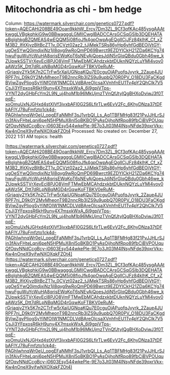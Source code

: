# Mitochondria as chi - bm hedge

Column: https://watermark.silverchair.com/genetics0727.pdf?token=AQECAHi208BE49Ooan9kkhW_Ercy7Dm3ZL_9Cf3qfKAc485ysgAAAtkwggLVBgkqhkiG9w0BBwagggLGMIICwgIBADCCArsGCSqGSIb3DQEHATAeBglghkgBZQMEAS4wEQQM5i08fioJfk4gpOwpAgEQgIICjJFz84klhK_Cf_xZM3B2_IfitXjvzBltBcZT1v_0CVzt02az2_tJiMekTSRs86yHp6yhfGdBEOiVtGY-ugOeSYwQ0jmdjxiNz1jI8qyg9wRoQmPD69Bwrct9EZDYICkH21ZDa6KCYg74hwuFguWuYcWuHA8qrisEWqKpT6sNEyAjQoesJdiN5rGlqQBdu0Gbh46we_kZUpwkSSTVrXevEcl8PJO8VmFTMwEbMCAhdzxkbtDUknNQYzLuYMl4voy0aAWz5K_Dtt7dRLpNBqMGD4rGqwKoFTBKV0eRuM-rGrjaqjv2Yk5K7n2CTrFw5rXaiUGNoaKQu7E0cguOiAPuofqJvyrk_2Zaue4JURPF7ni_D9k0Y2MvMheonT9B2nncRb3IZS9u9upbQ70R0PV_O18DU3FaCKgdBVjwZgvPIiogSyYiNfOIW1NMCDLVdBAreOIcsaXVnhfnEU1Tv4pY2QhClk7V5CsJi3YFpxosR6kH9uny4X7msxkWxA_6j9gpjVTps-VYNT2dyGHbFcYm2L9N_uj4hoM1b96MkUjmzTVnQfJtylQgBHXoDviwJ3f0TpqE-xoOmuUxNJGHxd4stXIVf3jvxbAFI0G2S6LfirTLw6EvV2Fc_6KhyDNza37tDFbAFlYJ78uFmfzto1ck4d-PAGhIwhnqWr0eU_opgEFaNMhF3sJ1vrbQI_Ls_Aq1TBFMHg83f21PvJJHLrSJin3fAivFHteLqni6peN5HPMuX8nI5oBKBO1PyAsOijhoNfRpo89fbCiBVPOUquQfOqvNNdCcgBcy-j0603Esy544wkePle-9E7o3Jt03M4INsyNFde39qxrVkx-Kw4nOneX9vjfwNXOXqkFZOt4
Processed: No
created on: December 27, 2022 1:51 AM
topics: health

[https://watermark.silverchair.com/genetics0727.pdf?token=AQECAHi208BE49Ooan9kkhW_Ercy7Dm3ZL_9Cf3qfKAc485ysgAAAtkwggLVBgkqhkiG9w0BBwagggLGMIICwgIBADCCArsGCSqGSIb3DQEHATAeBglghkgBZQMEAS4wEQQM5i08fioJfk4gpOwpAgEQgIICjJFz84klhK_Cf_xZM3B2_IfitXjvzBltBcZT1v_0CVzt02az2_tJiMekTSRs86yHp6yhfGdBEOiVtGY-ugOeSYwQ0jmdjxiNz1jI8qyg9wRoQmPD69Bwrct9EZDYICkH21ZDa6KCYg74hwuFguWuYcWuHA8qrisEWqKpT6sNEyAjQoesJdiN5rGlqQBdu0Gbh46we_kZUpwkSSTVrXevEcl8PJO8VmFTMwEbMCAhdzxkbtDUknNQYzLuYMl4voy0aAWz5K_Dtt7dRLpNBqMGD4rGqwKoFTBKV0eRuM-rGrjaqjv2Yk5K7n2CTrFw5rXaiUGNoaKQu7E0cguOiAPuofqJvyrk_2Zaue4JURPF7ni_D9k0Y2MvMheonT9B2nncRb3IZS9u9upbQ70R0PV_O18DU3FaCKgdBVjwZgvPIiogSyYiNfOIW1NMCDLVdBAreOIcsaXVnhfnEU1Tv4pY2QhClk7V5CsJi3YFpxosR6kH9uny4X7msxkWxA_6j9gpjVTps-VYNT2dyGHbFcYm2L9N_uj4hoM1b96MkUjmzTVnQfJtylQgBHXoDviwJ3f0TpqE-xoOmuUxNJGHxd4stXIVf3jvxbAFI0G2S6LfirTLw6EvV2Fc_6KhyDNza37tDFbAFlYJ78uFmfzto1ck4d-PAGhIwhnqWr0eU_opgEFaNMhF3sJ1vrbQI_Ls_Aq1TBFMHg83f21PvJJHLrSJin3fAivFHteLqni6peN5HPMuX8nI5oBKBO1PyAsOijhoNfRpo89fbCiBVPOUquQfOqvNNdCcgBcy-j0603Esy544wkePle-9E7o3Jt03M4INsyNFde39qxrVkx-Kw4nOneX9vjfwNXOXqkFZOt4](https://watermark.silverchair.com/genetics0727.pdf?token=AQECAHi208BE49Ooan9kkhW_Ercy7Dm3ZL_9Cf3qfKAc485ysgAAAtkwggLVBgkqhkiG9w0BBwagggLGMIICwgIBADCCArsGCSqGSIb3DQEHATAeBglghkgBZQMEAS4wEQQM5i08fioJfk4gpOwpAgEQgIICjJFz84klhK_Cf_xZM3B2_IfitXjvzBltBcZT1v_0CVzt02az2_tJiMekTSRs86yHp6yhfGdBEOiVtGY-ugOeSYwQ0jmdjxiNz1jI8qyg9wRoQmPD69Bwrct9EZDYICkH21ZDa6KCYg74hwuFguWuYcWuHA8qrisEWqKpT6sNEyAjQoesJdiN5rGlqQBdu0Gbh46we_kZUpwkSSTVrXevEcl8PJO8VmFTMwEbMCAhdzxkbtDUknNQYzLuYMl4voy0aAWz5K_Dtt7dRLpNBqMGD4rGqwKoFTBKV0eRuM-rGrjaqjv2Yk5K7n2CTrFw5rXaiUGNoaKQu7E0cguOiAPuofqJvyrk_2Zaue4JURPF7ni_D9k0Y2MvMheonT9B2nncRb3IZS9u9upbQ70R0PV_O18DU3FaCKgdBVjwZgvPIiogSyYiNfOIW1NMCDLVdBAreOIcsaXVnhfnEU1Tv4pY2QhClk7V5CsJi3YFpxosR6kH9uny4X7msxkWxA_6j9gpjVTps-VYNT2dyGHbFcYm2L9N_uj4hoM1b96MkUjmzTVnQfJtylQgBHXoDviwJ3f0TpqE-xoOmuUxNJGHxd4stXIVf3jvxbAFI0G2S6LfirTLw6EvV2Fc_6KhyDNza37tDFbAFlYJ78uFmfzto1ck4d-PAGhIwhnqWr0eU_opgEFaNMhF3sJ1vrbQI_Ls_Aq1TBFMHg83f21PvJJHLrSJin3fAivFHteLqni6peN5HPMuX8nI5oBKBO1PyAsOijhoNfRpo89fbCiBVPOUquQfOqvNNdCcgBcy-j0603Esy544wkePle-9E7o3Jt03M4INsyNFde39qxrVkx-Kw4nOneX9vjfwNXOXqkFZOt4)